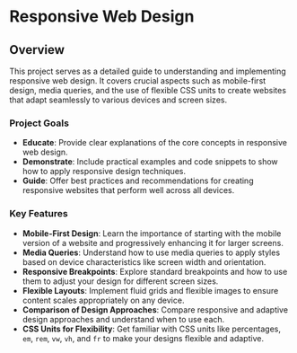 # Responsive Web Design

## Overview
This project serves as a detailed guide to understanding and implementing responsive web design. It covers crucial aspects such as mobile-first design, media queries, and the use of flexible CSS units to create websites that adapt seamlessly to various devices and screen sizes.

### Project Goals

* **Educate**: Provide clear explanations of the core concepts in responsive web design.
* **Demonstrate**: Include practical examples and code snippets to show how to apply responsive design techniques.
* **Guide**: Offer best practices and recommendations for creating responsive websites that perform well across all devices.

### Key Features

* **Mobile-First Design**: Learn the importance of starting with the mobile version of a website and progressively enhancing it for larger screens.
* **Media Queries**: Understand how to use media queries to apply styles based on device characteristics like screen width and orientation.
* **Responsive Breakpoints**: Explore standard breakpoints and how to use them to adjust your design for different screen sizes.
* **Flexible Layouts**: Implement fluid grids and flexible images to ensure content scales appropriately on any device.
* **Comparison of Design Approaches**: Compare responsive and adaptive design approaches and understand when to use each.
* **CSS Units for Flexibility**: Get familiar with CSS units like percentages, `em`, `rem`, `vw`, `vh`, and `fr` to make your designs flexible and adaptive.